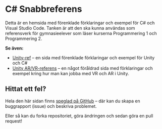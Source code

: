 # C# Snabbreferens

Detta är en hemsida med förenklade förklaringar och exempel för C# och Visual Studio Code. Tanken är att den ska kunna användas som referensverk för gymnasieelever som läser kurserna Programmering 1 och Programmering 2.

**Se även:**

* [Unity-ref](https://krank23.gitbook.io/unity-ref/) – en sida med förenklade förklaringar och exempel för Unity och C#
* [Unity AR/VR-referens](https://sites.google.com/view/unityarvr) – en något föråldrad sida med förklaringar och exempel kring hur man kan jobba med VR och AR i Unity.

## Hittat ett fel?

Hela den här sidan finns [speglad på GitHub](https://github.com/krank/csharp-ref) – där kan du skapa en buggrapport (issue) och beskriva problemet.

Eller så kan du forka repositoriet, göra ändringen och sedan göra en pull request!


